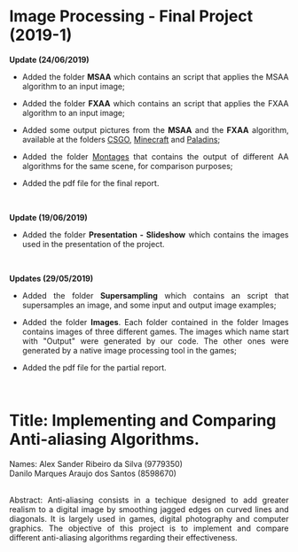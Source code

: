 # Image Processing - Final Project (2019-1)

<b>Update (24/06/2019)</b>
<ul>
       <li><p align="justify">Added the folder <b>MSAA</b> which contains an script that applies the MSAA algorithm to an input image;</p></li>
       <li><p align="justify">Added the folder <b>FXAA</b> which contains an script that applies the FXAA algorithm to an input image;</p></li>
       <li><p align="justify">Added some output pictures from the <b>MSAA</b> and the <b>FXAA</b> algorithm, available at the folders <a href="Images/CSGO">CSGO</a>, <a href="Images/Minecraft">Minecraft</a> and <a href="Images/Paladins">Paladins</a>;</p></li>
       <li><p align="justify">Added the folder <a href="Images/Montages">Montages</a> that contains the output of different AA algorithms for the same scene, for comparison purposes;</p></li>
       <li><p align="justify">Added the pdf file for the final report.</a></p></li>
</ul>
<br>

<b>Update (19/06/2019)</b>
<ul>
       <li><p align="justify">Added the folder <b>Presentation - Slideshow</b> which contains the images used in the presentation of the project.</p></li>
</ul>
<br>

<b>Updates (29/05/2019)</b>
<ul>
       <li><p align="justify">Added the folder <b>Supersampling</b> which contains an script that supersamples an image, and some input and output image examples;</p></li>
       <li><p align="justify">Added the folder <b>Images</b>. Each folder contained in the folder Images contains images of three different games. The images which name start with "Output" were generated by our code. The other ones were generated by a native image processing tool in the games;</p></li>
       <li><p align="justify">Added the pdf file for the partial report.</p></li>
</ul>
<br>

<h1>Title: Implementing and Comparing Anti-aliasing Algorithms.</h1>
Names: Alex Sander Ribeiro da Silva (9779350)<br>
       Danilo Marques Araujo dos Santos (8598670)<br><br>
<p align="justify">Abstract: Anti-aliasing consists in a techique designed to add greater realism to a digital image by smoothing jagged edges on curved lines and diagonals. It is largely used in games, digital photography and computer graphics. The objective of this project is to implement and compare different anti-aliasing algorithms regarding their effectiveness.</p>
